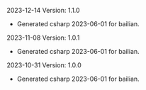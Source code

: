 2023-12-14 Version: 1.1.0
- Generated csharp 2023-06-01 for bailian.

2023-11-08 Version: 1.0.1
- Generated csharp 2023-06-01 for bailian.

2023-10-31 Version: 1.0.0
- Generated csharp 2023-06-01 for bailian.

